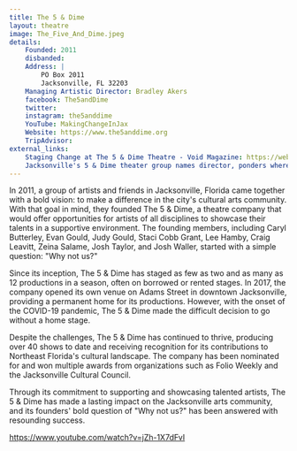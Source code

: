 ```yaml
---
title: The 5 & Dime
layout: theatre
image: The_Five_And_Dime.jpeg
details:
    Founded: 2011
    disbanded: 
    Address: |
        PO Box 2011
        Jacksonville, FL 32203    
    Managing Artistic Director: Bradley Akers
    facebook: The5andDime
    twitter: 
    instagram: the5anddime
    YouTube: MakingChangeInJax
    Website: https://www.the5anddime.org
    TripAdvisor: 
external_links: 
    Staging Change at The 5 & Dime Theatre - Void Magazine: https://web.archive.org/web/20201024211109/https://voidlive.com/staging-change-5-dime-theatre/
    Jacksonville's 5 & Dime theater group names director, ponders where and when next shows will be: https://www.jacksonville.com/story/entertainment/theater/2021/02/02/jacksonvilles-5-dime-theater-group-names-director-ponders-shows/4337544001/
---
```

In 2011, a group of artists and friends in Jacksonville, Florida came together with a bold vision: to make a difference in the city's cultural arts community. With that goal in mind, they founded The 5 & Dime, a theatre company that would offer opportunities for artists of all disciplines to showcase their talents in a supportive environment. The founding members, including Caryl Butterley, Evan Gould, Judy Gould, Staci Cobb Grant, Lee Hamby, Craig Leavitt, Zeina Salame, Josh Taylor, and Josh Waller, started with a simple question: "Why not us?"

Since its inception, The 5 & Dime has staged as few as two and as many as 12 productions in a season, often on borrowed or rented stages. In 2017, the company opened its own venue on Adams Street in downtown Jacksonville, providing a permanent home for its productions. However, with the onset of the COVID-19 pandemic, The 5 & Dime made the difficult decision to go without a home stage.

Despite the challenges, The 5 & Dime has continued to thrive, producing over 40 shows to date and receiving recognition for its contributions to Northeast Florida's cultural landscape. The company has been nominated for and won multiple awards from organizations such as Folio Weekly and the Jacksonville Cultural Council.

Through its commitment to supporting and showcasing talented artists, The 5 & Dime has made a lasting impact on the Jacksonville arts community, and its founders' bold question of "Why not us?" has been answered with resounding success.

https://www.youtube.com/watch?v=jZh-1X7dFvI

<!-- https://www.abouttheartists.com/production_companies/13527-the-5-and-dime-theatre-co-jacksonville-fl -->